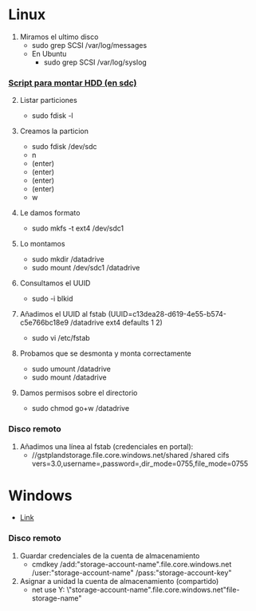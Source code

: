 # Linux

1. Miramos el ultimo disco
   - sudo grep SCSI /var/log/messages
   - En Ubuntu
     - sudo grep SCSI /var/log/syslog
     
### [Script para montar HDD (en sdc)](../master/MontarDisco.sh)

2. Listar particiones
   - sudo fdisk -l

3. Creamos la particion
   - sudo fdisk /dev/sdc
   - n
   - (enter)
   - (enter)
   - (enter)
   - (enter)   
   - w

4. Le damos formato
   - sudo mkfs -t ext4 /dev/sdc1

5. Lo montamos
   - sudo mkdir /datadrive
   - sudo mount /dev/sdc1 /datadrive

6. Consultamos el UUID
   - sudo -i blkid

7. Añadimos el UUID al fstab (UUID=c13dea28-d619-4e55-b574-c5e766bc18e9 /datadrive              ext4    defaults        1 2)
   - sudo vi /etc/fstab

8. Probamos que se desmonta y monta correctamente
   - sudo umount /datadrive
   - sudo mount /datadrive

9. Damos permisos sobre el directorio
   - sudo chmod go+w /datadrive


### Disco remoto
1. Añadimos una línea al fstab (credenciales en portal):
   -  //gstplandstorage.file.core.windows.net/shared /shared cifs vers=3.0,username=,password=,dir_mode=0755,file_mode=0755

      
# Windows
 - [Link](https://docs.microsoft.com/en-us/azure/virtual-machines/virtual-machines-windows-attach-disk-portal)
 
### Disco remoto

1. Guardar credenciales de la cuenta de almacenamiento
   - cmdkey /add:"storage-account-name".file.core.windows.net /user:"storage-account-name" /pass:"storage-account-key"
2. Asignar a unidad la cuenta de almacenamiento (compartido) 
   - net use Y: \\"storage-account-name".file.core.windows.net\"file-storage-name"
